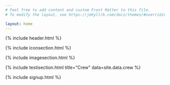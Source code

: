 ```yaml
---
# Feel free to add content and custom Front Matter to this file.
# To modify the layout, see https://jekyllrb.com/docs/themes/#overriding-theme-defaults

layout: home
---
```


<!-- Masthead -->
{% include header.html %}
<!-- Icons Grid -->
{% include iconsection.html %}

<!-- Image Showcases -->
{% include imagesection.html %}

<!-- Testimonials -->
{% include testisection.html title="Crew" data=site.data.crew %}

<!-- Call to Action -->
{% include signup.html %}